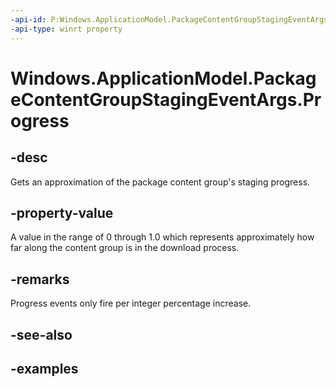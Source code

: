 ```yaml
---
-api-id: P:Windows.ApplicationModel.PackageContentGroupStagingEventArgs.Progress
-api-type: winrt property
---
```


<!-- Property syntax.
public double Progress { get; }
-->

# Windows.ApplicationModel.PackageContentGroupStagingEventArgs.Progress

## -desc
Gets an approximation of the package content group's staging progress.

## -property-value
A value in the range of 0 through 1.0 which represents approximately how far along the content group is in the download process.

## -remarks
Progress events only fire per integer percentage increase.

## -see-also

## -examples
